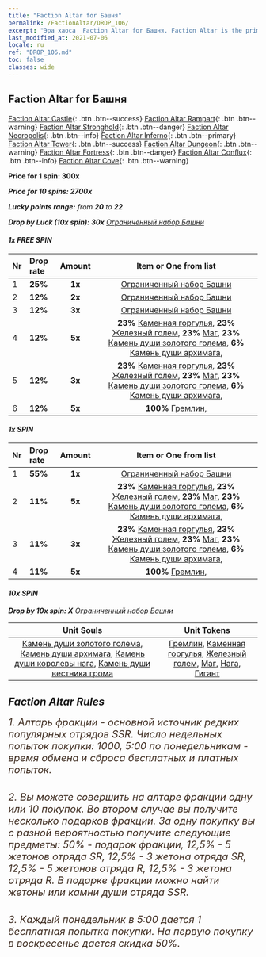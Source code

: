 ```yaml
---
title: "Faction Altar for Башня"
permalink: /FactionAltar/DROP_106/
excerpt: "Эра хаоса  Faction Altar for Башня. Faction Altar is the primary method for obtaining SSR units from the popular faction. Limited to 1,000 purchases each week. The popular faction changes at 05:00 every Monday. Purchase attempts and free purchase attempts will also reset then."
last_modified_at: 2021-07-06
locale: ru
ref: "DROP_106.md"
toc: false
classes: wide
---
```


##  Faction Altar for **Башня**

  [Faction Altar Castle](/ru/FactionAltar/DROP_101/){: .btn .btn--success} [Faction Altar Rampart](/ru/FactionAltar/DROP_102/){: .btn .btn--warning} [Faction Altar Stronghold](/ru/FactionAltar/DROP_103/){: .btn .btn--danger} [Faction Altar Necropolis](/ru/FactionAltar/DROP_104/){: .btn .btn--info} [Faction Altar Inferno](/ru/FactionAltar/DROP_105/){: .btn .btn--primary} [Faction Altar Tower](/ru/FactionAltar/DROP_106/){: .btn .btn--success} [Faction Altar Dungeon](/ru/FactionAltar/DROP_107/){: .btn .btn--warning} [Faction Altar Fortress](/ru/FactionAltar/DROP_108/){: .btn .btn--danger} [Faction Altar Conflux](/ru/FactionAltar/DROP_109/){: .btn .btn--info} [Faction Altar Cove](/ru/FactionAltar/DROP_112/){: .btn .btn--warning} 

  **Price for 1 spin: 300x** <i class="fas fa-gem"/>

  **Price for 10 spins: 2700x** <i class="fas fa-gem"/>

  **Lucky points range:** from **20** to **22**

  **Drop by Luck (10x spin): 30x** [Ограниченный набор Башни](/ItemsRU/con_2110/)

####  1x FREE SPIN 

  |    Nr    |  Drop rate  |  Amount   |   Item or One from list  |
  |:---------|:------------|:---------:|:------------------------:|
  | 1 | **25%** | **1x** | [Ограниченный набор Башни](/ItemsRU/con_2110/) |
  | 2 | **12%** | **2x** | [Ограниченный набор Башни](/ItemsRU/con_2110/) |
  | 3 | **12%** | **3x** | [Ограниченный набор Башни](/ItemsRU/con_2110/) |
  | 4 | **12%** | **5x** |  **23%** [Каменная горгулья](/ItemsRU/unt_236/),  **23%** [Железный голем](/ItemsRU/unt_237/),  **23%** [Маг](/ItemsRU/unt_238/),  **23%** [Камень души золотого голема](/ItemsRU/unt_322/),  **6%** [Камень души архимага](/ItemsRU/unt_323/),  |
  | 5 | **12%** | **3x** |  **23%** [Каменная горгулья](/ItemsRU/unt_236/),  **23%** [Железный голем](/ItemsRU/unt_237/),  **23%** [Маг](/ItemsRU/unt_238/),  **23%** [Камень души золотого голема](/ItemsRU/unt_322/),  **6%** [Камень души архимага](/ItemsRU/unt_323/),  |
  | 6 | **12%** | **5x** |  **100%** [Гремлин](/ItemsRU/unt_235/),  |


####  1x SPIN 

  |    Nr    |  Drop rate  |  Amount   |   Item or One from list  |
  |:---------|:------------|:---------:|:------------------------:|
  | 1 | **55%** | **1x** | [Ограниченный набор Башни](/ItemsRU/con_2110/) |
  | 2 | **11%** | **5x** |  **23%** [Каменная горгулья](/ItemsRU/unt_236/),  **23%** [Железный голем](/ItemsRU/unt_237/),  **23%** [Маг](/ItemsRU/unt_238/),  **23%** [Камень души золотого голема](/ItemsRU/unt_322/),  **6%** [Камень души архимага](/ItemsRU/unt_323/),  |
  | 3 | **11%** | **3x** |  **23%** [Каменная горгулья](/ItemsRU/unt_236/),  **23%** [Железный голем](/ItemsRU/unt_237/),  **23%** [Маг](/ItemsRU/unt_238/),  **23%** [Камень души золотого голема](/ItemsRU/unt_322/),  **6%** [Камень души архимага](/ItemsRU/unt_323/),  |
  | 4 | **11%** | **5x** |  **100%** [Гремлин](/ItemsRU/unt_235/),  |


####  10x SPIN 

  **Drop by 10x spin: X** [Ограниченный набор Башни](/ItemsRU/con_2110/)

  |    Unit Souls    |  Unit Tokens  |
  |:----------------:|:-------------:|
  | [Камень души золотого голема](/ItemsRU/unt_322/), [Камень души архимага](/ItemsRU/unt_323/), [Камень души королевы нага](/ItemsRU/unt_325/), [Камень души вестника грома](/ItemsRU/unt_326/) | [Гремлин](/ItemsRU/unt_235/), [Каменная горгулья](/ItemsRU/unt_236/), [Железный голем](/ItemsRU/unt_237/), [Маг](/ItemsRU/unt_238/), [Нага](/ItemsRU/unt_240/), [Гигант](/ItemsRU/unt_241/) |



## Faction Altar Rules

  <span style="color: #3c2a1e;font-size:20px">1. Алтарь фракции - основной источник редких популярных отрядов SSR. Число недельных попыток покупки: 1000, 5:00 по понедельникам - время обмена и сброса бесплатных и платных попыток.</span><br/>

<br/>  <span style="color: #3c2a1e;font-size:20px">2. Вы можете совершить на алтаре фракции одну или 10 покупок. Во втором случае вы получите несколько подарков фракции. За одну покупку вы с разной вероятностью получите следующие предметы: 50% - подарок фракции, 12,5% - 5 жетонов отряда SR, 12,5% - 3 жетона отряда SR, 12,5% - 5 жетонов отряда R, 12,5% - 3 жетона отряда R. В подарке фракции можно найти жетоны или камни души отряда SSR.</span>

<br/>  <span style="color: #3c2a1e;font-size:20px">3. Каждый понедельник в 5:00 дается 1 бесплатная попытка покупки. На первую покупку в воскресенье дается скидка 50%.</span><br/>

<br/>
